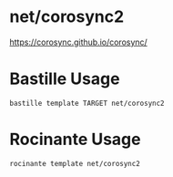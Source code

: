 # net/corosync2

https://corosync.github.io/corosync/

# Bastille Usage
```shell
bastille template TARGET net/corosync2
```

# Rocinante Usage
```shell
rocinante template net/corosync2
```

